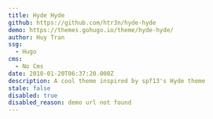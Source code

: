 ```yaml
---
title: Hyde Hyde
github: https://github.com/htr3n/hyde-hyde
demo: https://themes.gohugo.io/theme/hyde-hyde/
author: Huy Tran
ssg:
  - Hugo
cms:
  - No Cms
date: 2018-01-20T06:37:20.000Z
description: A cool theme inspired by spf13's Hyde theme
stale: false
disabled: true
disabled_reason: demo url not found
---
```

